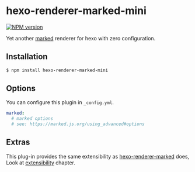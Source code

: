 # hexo-renderer-marked-mini

[![NPM version](https://badge.fury.io/js/hexo-renderer-marked-mini.svg)](https://www.npmjs.com/package/hexo-renderer-marked-mini)

Yet another [marked](https://github.com/markedjs/marked) renderer for hexo with zero configuration.

## Installation

``` bash
$ npm install hexo-renderer-marked-mini
```

## Options

You can configure this plugin in `_config.yml`.

``` yaml
marked:
  # marked options
  # see: https://marked.js.org/using_advanced#options
```

## Extras

This plug-in provides the same extensibility as [hexo-renderer-marked](https://github.com/hexojs/hexo-renderer-marked) does, Look at [extensibility](https://github.com/hexojs/hexo-renderer-marked#extensibility) chapter.
